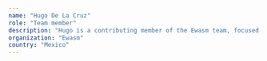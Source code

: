 ```yaml
---
name: "Hugo De La Cruz"
role: "Team member"
description: "Hugo is a contributing member of the Ewasm team, focused on testing."
organization: "Ewasm"
country: "Mexico"
---
```

